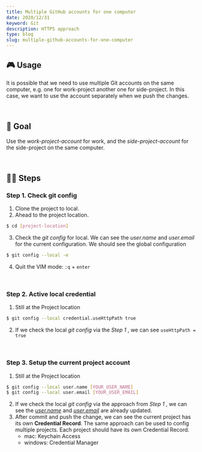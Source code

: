 ```yaml
---
title: Multiple GitHub accounts for one computer
date: 2020/12/31
keyword: Git
description: HTTPS approach
type: blog
slug: multiple-github-accounts-for-one-computer
---
```


<WidgetsMdHeader :title="title" :time="date"></WidgetsMdHeader>

## 🎮 Usage

It is possible that we need to use multiple Git accounts on the same computer, e.g. one for work-project another one for side-project. In this case, we want to use the account separately when we push the changes.

<br/>

## 🎯 Goal

Use the _work-project-account_ for work, and the _side-project-account_ for the side-project on the same computer.

<br/>

## 🦶🏻 Steps

### Step 1. Check git config

1. Clone the project to local.
2. Ahead to the project location.

```bash
$ cd [project-location]
```

3. Check the _git config_ for local.
   We can see the _user.name_ and _user.email_ for the current configuration. We should see the global configuration

```bash
$ git config --local -e
```

4. Quit the VIM mode: `:q` + `enter`

<br/>

### Step 2. Active local credential

1. Still at the Project location

```bash
$ git config --local credential.useHttpPath true
```

2. If we check the local _git config_ via the _Step 1_ , we can see `useHttpPath = true`

<br/>

### Step 3. Setup the current project account

1. Still at the Project location

```bash
$ git config --local user.name [YOUR_USER_NAME]
$ git config --local user.email [YOUR_USER_EMAIL]
```

2. If we check the local _git config_ via the approach from _Step 1_ , we can see the _[user.name](http://user.name)_ and _[user.email](http://user.email)_ are already updated.
3. After commit and push the change, we can see the current project has its own **Credential Record**. The same approach can be used to config multiple projects. Each project should have its own Credential Record.
   - mac: Keychain Access
   - windows: Credential Manager
